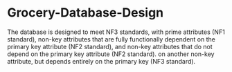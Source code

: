 # Grocery-Database-Design

The database is designed to meet NF3 standards, with prime attributes (NF1 standard), 
non-key attributes that are fully functionally dependent on the primary key attribute 
(NF2 standard), and non-key attributes that do not depend on the primary key attribute 
(NF2 standard). on another non-key attribute, but depends entirely on the primary key 
(NF3 standard).